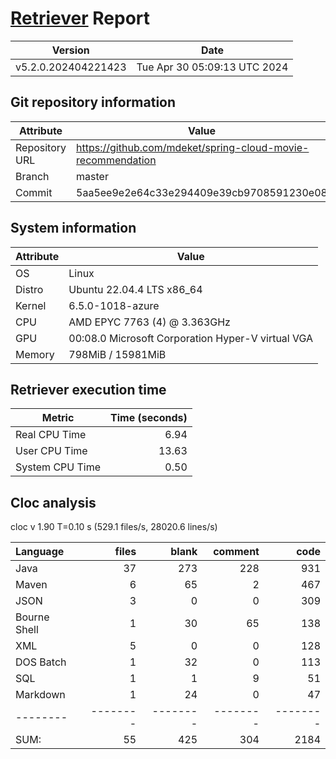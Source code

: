 # [Retriever](https://github.com/PalladioSimulator/Palladio-ReverseEngineering-Retriever) Report
| Version | Date |
| ------- | ---- |
| v5.2.0.202404221423 | Tue Apr 30 05:09:13 UTC 2024 |

## Git repository information
|    Attribute   | Value |
| -------------- | ----- |
| Repository URL | https://github.com/mdeket/spring-cloud-movie-recommendation |
| Branch         | master |
| Commit         | 5aa5ee9e2e64c33e294409e39cb9708591230e08 |


## System information
| Attribute | Value |
| --------- | ----- |
| OS | Linux  |
| Distro | Ubuntu 22.04.4 LTS x86_64  |
| Kernel | 6.5.0-1018-azure  |
| CPU | AMD EPYC 7763 (4) @ 3.363GHz  |
| GPU | 00:08.0 Microsoft Corporation Hyper-V virtual VGA  |
| Memory | 798MiB / 15981MiB  |

## Retriever execution time
| Metric | Time (seconds) |
| --- | ---: |
| Real CPU Time | 6.94 |
| User CPU Time | 13.63 |
| System CPU Time | 0.50 |
<!--
Explainations:
- __Real CPU Time__: actual time the command has run (can be less than total time spent in user and system mode for multi-threaded processes)
- __User CPU Time__: time the command has spent running in user mode
- __System CPU Time__: time the command has spent running in system or kernel mode
-->

## Cloc analysis
cloc v 1.90  T=0.10 s (529.1 files/s, 28020.6 lines/s)

Language|files|blank|comment|code
:-------|-------:|-------:|-------:|-------:
Java|37|273|228|931
Maven|6|65|2|467
JSON|3|0|0|309
Bourne Shell|1|30|65|138
XML|5|0|0|128
DOS Batch|1|32|0|113
SQL|1|1|9|51
Markdown|1|24|0|47
--------|--------|--------|--------|--------
SUM:|55|425|304|2184
